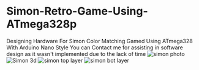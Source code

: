 # Simon-Retro-Game-Using-ATmega328p
Designing Hardware For Simon Color Matching Gamed Using ATmega328 With Arduino Nano Style 
You can Contact me for assisting in software design as it wasn't implemented due to the lack of time
![simon photo](https://github.com/user-attachments/assets/3198f9e6-bb54-4e0c-b1f4-df72990e6290)
![Simon 3d](https://github.com/user-attachments/assets/380f9f7b-3c2b-4465-be26-cc782b13d037)
![simon top layer](https://github.com/user-attachments/assets/3c17ec64-da93-4a6c-9f74-62a72c8a6ca6)
![simon bot layer](https://github.com/user-attachments/assets/a778cb57-9ea0-473f-ac8c-93becd7c26df)

